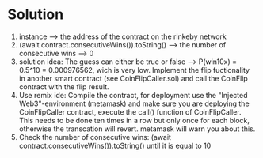 Solution
========

1. instance --> the address of the contract on the rinkeby network
2. (await contract.consecutiveWins()).toString() --> the number of consecutive wins --> 0
2. solution idea: The guess can either be true or false --> P(win10x) = 0.5^10 = 0.000976562, wich is very low. Implement the flip fuctionality in another smart contract (see CoinFlipCaller.sol) and call the CoinFlip contract with the flip result.
3. Use remix ide: Compile the contract, for deployment use the "Injected Web3"-environment (metamask) and make sure you are deploying the CoinFlipCaller contract, execute the call() function of CoinFlipCaller. This needs to be done ten times in a row but only once for each block, otherwise the transcation will revert. metamask will warn you about this.
4. Check the number of consecutive wins: (await contract.consecutiveWins()).toString() until it is equal to 10